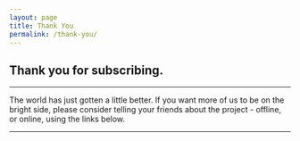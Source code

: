 ```yaml
---
layout: page
title: Thank You
permalink: /thank-you/
---
```


## Thank you for subscribing.

-------

The world has just gotten a little better.
If you want more of us to be on the bright side, please consider telling your friends about the project - offline, or online, using the links below.

-------
<div style="text-align: center;">
	<!-- Go to www.addthis.com/dashboard to customize your tools -->
	<div class="addthis_sharing_toolbox" data-url="http://commonsharedvalues.org" data-title="Common Shared Values"></div>
</div>
